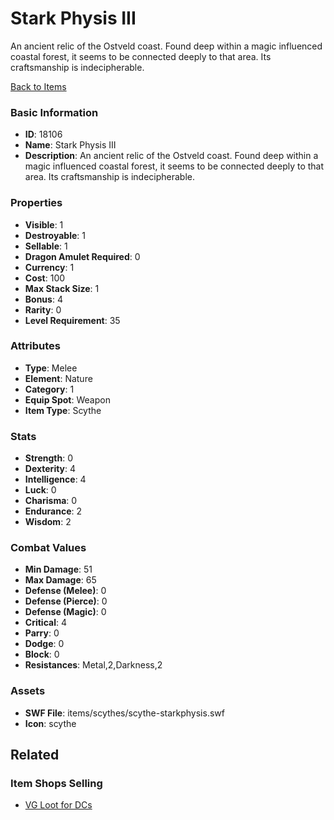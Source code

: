 # Stark Physis III

An ancient relic of the Ostveld coast. Found deep within a magic influenced coastal forest, it seems to be connected deeply to that area. Its craftsmanship is indecipherable.

[Back to Items](../items.md)

### Basic Information

- **ID**: 18106
- **Name**: Stark Physis III
- **Description**: An ancient relic of the Ostveld coast. Found deep within a magic influenced coastal forest, it seems to be connected deeply to that area. Its craftsmanship is indecipherable.

### Properties

- **Visible**: 1
- **Destroyable**: 1
- **Sellable**: 1
- **Dragon Amulet Required**: 0
- **Currency**: 1
- **Cost**: 100
- **Max Stack Size**: 1
- **Bonus**: 4
- **Rarity**: 0
- **Level Requirement**: 35

### Attributes

- **Type**: Melee
- **Element**: Nature
- **Category**: 1
- **Equip Spot**: Weapon
- **Item Type**: Scythe

### Stats

- **Strength**: 0
- **Dexterity**: 4
- **Intelligence**: 4
- **Luck**: 0
- **Charisma**: 0
- **Endurance**: 2
- **Wisdom**: 2

### Combat Values

- **Min Damage**: 51
- **Max Damage**: 65
- **Defense (Melee)**: 0
- **Defense (Pierce)**: 0
- **Defense (Magic)**: 0
- **Critical**: 4
- **Parry**: 0
- **Dodge**: 0
- **Block**: 0
- **Resistances**: Metal,2,Darkness,2

### Assets

- **SWF File**: items/scythes/scythe-starkphysis.swf
- **Icon**: scythe

## Related

### Item Shops Selling

- [VG Loot for DCs](../item-shops/595-vg-loot-for-dcs.md)

